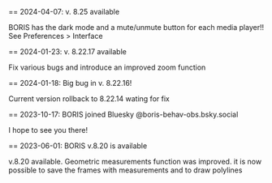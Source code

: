 == 2024-04-07: v. 8.25 available

BORIS has the dark mode and a mute/unmute button for each media player!! See Preferences > Interface

== 2024-01-23: v. 8.22.17 available

Fix various bugs and introduce an improved zoom function

== 2024-01-18: Big bug in v. 8.22.16!

Current version rollback to 8.22.14 wating for fix

== 2023-10-17: BORIS joined Bluesky @boris-behav-obs.bsky.social

I hope to see you there!

== 2023-06-01: BORIS v.8.20 is available

v.8.20 available. Geometric measurements function was improved. it is now possible to save the frames with measurements and to draw polylines

